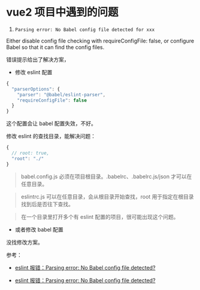 # vue2 项目中遇到的问题
1. `Parsing error: No Babel config file detected for xxx`

Either disable config file checking with requireConfigFile: false, or configure Babel so that it can find the config files.

错误提示给出了解决方案，

* 修改 eslint 配置

```js
{
  "parserOptions": {
    "parser": "@babel/eslint-parser",
    "requireConfigFile": false
  }
}
```

这个配置会让 babel 配置失效，不好。

修改 eslint 的查找目录，能解决问题：

```js
{
  // root: true,
  "root": "./"
}
```

> babel.config.js 必须在项目根目录。.babelrc、.babelrc.js/json 才可以在任意目录。

> eslintrc.js 可以在任意目录，会从根目录开始查找，root 用于指定在根目录找到后是否往下查找。

> 在一个目录里打开多个有 eslint 配置的项目，很可能出现这个问题。

* 或者修改 babel 配置

<!-- 还不知道如何修改 -->

没找修改方案。

参考：

* [eslint 报错：Parsing error: No Babel config file detected?](https://www.cnblogs.com/hmy-666/p/16441069.html)

* [eslint 报错：Parsing error: No Babel config file detected?](https://segmentfault.com/q/1010000042063266)
